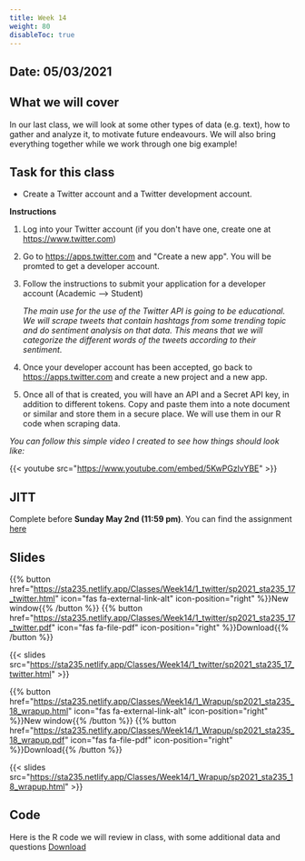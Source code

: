 ```yaml
---
title: Week 14
weight: 80
disableToc: true
---
```


## Date: 05/03/2021

## What we will cover

In our last class, we will look at some other types of data (e.g. text), how to gather and analyze it, to motivate future endeavours. We will also bring everything together while we work through one big example!

## Task for this class

- Create a Twitter account and a Twitter development account.

**Instructions**

1) Log into your Twitter account (if you don't have one, create one at https://www.twitter.com)

2) Go to https://apps.twitter.com and "Create a new app". You will be promted to get a developer account.

3) Follow the instructions to submit your application for a developer account (Academic --> Student)

	*The main use for the use of the Twitter API is going to be educational. We will scrape tweets that contain hashtags from some trending topic and do sentiment analysis on that data. This means that we will categorize the different words of the tweets according to their sentiment.*

4) Once your developer account has been accepted, go back to https://apps.twitter.com and create a new project and a new app.

5) Once all of that is created, you will have an API and a Secret API key, in addition to different tokens. Copy and paste them into a note document or similar and store them in a secure place. We will use them in our R code when scraping data.

*You can follow this simple video I created to see how things should look like:*

{{< youtube src="https://www.youtube.com/embed/5KwPGzlvYBE" >}}


## JITT 

Complete before **Sunday May 2nd (11:59 pm)**. You can find the assignment <a onclick="ga('send', 'event', 'External-Link','click','JITT11','0','Link');" href="https://forms.gle/HwbnpjNKFZVNb5iK6" target="_blank">here</a>

## Slides

{{% button href="https://sta235.netlify.app/Classes/Week14/1_twitter/sp2021_sta235_17_twitter.html" icon="fas fa-external-link-alt" icon-position="right" %}}New window{{% /button %}} {{% button href="https://sta235.netlify.app/Classes/Week14/1_twitter/sp2021_sta235_17_twitter.pdf" icon="fas fa-file-pdf" icon-position="right" %}}Download{{% /button %}} 

{{< slides src="https://sta235.netlify.app/Classes/Week14/1_twitter/sp2021_sta235_17_twitter.html" >}}

{{% button href="https://sta235.netlify.app/Classes/Week14/1_Wrapup/sp2021_sta235_18_wrapup.html" icon="fas fa-external-link-alt" icon-position="right" %}}New window{{% /button %}} {{% button href="https://sta235.netlify.app/Classes/Week14/1_Wrapup/sp2021_sta235_18_wrapup.pdf" icon="fas fa-file-pdf" icon-position="right" %}}Download{{% /button %}} 

{{< slides src="https://sta235.netlify.app/Classes/Week14/1_Wrapup/sp2021_sta235_18_wrapup.html" >}}

## Code

Here is the R code we will review in class, with some additional data and questions <a onclick="ga('send', 'event', 'External-Link','click','code14','0','Link');" href="https://raw.githubusercontent.com/maibennett/sta235/main/exampleSite/content/Classes/Week14/code/sp2021_sta235_17_twitter.R" target="_blank" class="btn btn-default">Download<i class="fas fa-code"></i></a>